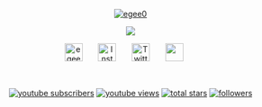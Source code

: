 <p align="center">
  <a href="https://github.com/egee0">
    <img src="https://readme-typing-svg.demolab.com/?lines=Ege%20-%20egee0&font=Fira%20Code&center=true&width=200&height=45&color=ffd700&vCenter=true&pause=10000&size=22" alt="egee0" /></a>
</p>

<p align="center">
  <a href="https://github.com/egee0">
  <img src="https://readme-typing-svg.demolab.com/?lines=Hi,%20I'm%20Ege;Medium-Stack %20Back-End;Web %20App %20Developer.;I%20live%20in %20Turkey.;I'm%20high%20school%20student%20and%20self-improvement %20person.&font=Fira%20Code&center=true&width=680&height=45&color=f75c7e&vCenter=true&pause=1000&size=22" /></a>
</p>

<p align="center">
  <a href="https://egee.me"><img width="32px" alt="egee.me" title="My Web Site" src="https://i.hizliresim.com/puarq0y.png"/></a>
  &#8287;&#8287;&#8287;&#8287;&#8287;
  <a href="https://instagram.com/egee0official"><img width="32px" alt="Instagram" title="Instagram" src="https://i.hizliresim.com/jyx8dyh.png"/></a>
  &#8287;&#8287;&#8287;&#8287;&#8287;
  <a href="https://twitter.com/egee0official"><img width="32px" alt="Twitter" title="Twitter" src="https://i.imgur.com/OXZM1L6.png"/></a>
  &#8287;&#8287;&#8287;&#8287;&#8287;
  <a href="https://discord.com/users/950425765151907921" alt="Discord" title="My Discord Profile"><img width="32px" src="https://i.imgur.com/OViZO8J.png"/></a>
  &#8287;&#8287;&#8287;&#8287;&#8287;
</p>

<br/>

<p align="center">
  <a href="https://www.youtube.com/c/testinggg?sub_confirmation=1">
    <img alt="youtube subscribers" title="Subscribe to my YouTube channel" src="https://custom-icon-badges.demolab.com/youtube/channel/subscribers/testinggg?color=%23E05D44&label=SUBSCRIBE&logo=video&logoColor=white&style=for-the-badge&labelColor=CE4630"/></a>
  <a href="https://www.youtube.com/c/testinggg">
    <img alt="youtube views" title="YouTube views" src="https://custom-icon-badges.demolab.com/youtube/channel/views/testinggg?color=%23E1AD0E&logo=video&logoColor=white&style=for-the-badge&labelColor=C79600"/></a> 
  <a href="https://github.com/egee0?tab=repositories&sort=stargazers">
    <img alt="total stars" title="Total stars on GitHub" src="https://custom-icon-badges.demolab.com/github/stars/egee0?color=55960c&style=for-the-badge&labelColor=488207&logo=star"/></a>
  <a href="https://github.com/egee0?tab=followers">
    <img alt="followers" title="Follow me on Github" src="https://custom-icon-badges.demolab.com/github/followers/egee0?color=236ad3&labelColor=1155ba&style=for-the-badge&logo=person-add&label=Follow&logoColor=white"/></a>
</p>
